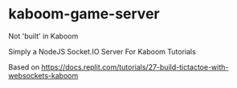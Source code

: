 # kaboom-game-server

Not 'built' in Kaboom

Simply a NodeJS Socket.IO Server For Kaboom Tutorials

Based on https://docs.replit.com/tutorials/27-build-tictactoe-with-websockets-kaboom
